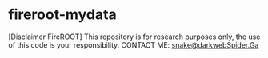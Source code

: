 # fireroot-mydata
[Disclaimer FireROOT] This repository is for research purposes only, the use of this code is your responsibility. CONTACT ME: snake@darkwebSpider.Ga
